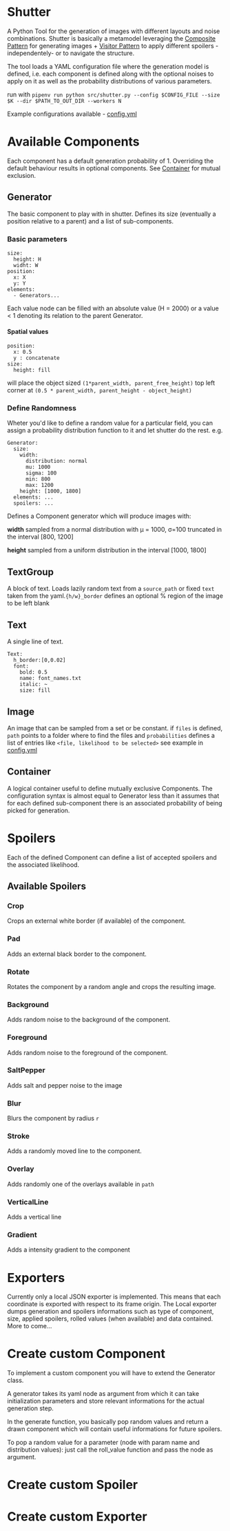 # Shutter


A Python Tool for the generation of images with different layouts and noise combinations.
Shutter is basically a metamodel leveraging the [Composite Pattern](https://en.wikipedia.org/wiki/Composite_pattern) for generating images + [Visitor Pattern](https://en.wikipedia.org/wiki/Visitor_pattern) to apply different spoilers -independentely- or to navigate the structure.

The tool loads a YAML configuration file where the generation model is defined, i.e. each component is defined along with the optional noises to apply on it as well as the probability distributions of various parameters.

run with `pipenv run python src/shutter.py --config $CONFIG_FILE --size $K --dir $PATH_TO_OUT_DIR --workers N`

Example configurations available - [config.yml](configs/config-2.yml)

# Available Components
Each component has a default generation probability of 1. Overriding the default behaviour results in optional components.
See [Container](#container) for mutual exclusion.

## Generator
The basic component to play with in shutter. Defines its size (eventually a position relative to a parent) and a list of sub-components.
### Basic parameters 
```
size:
  height: H
  widht: W
position:
  x: X
  y: Y
elements: 
  - Generators...
```  
Each value node can be filled with an absolute value (H = 2000) or a value < 1 denoting its relation to the parent Generator. 
#### Spatial values 
```
position: 
  x: 0.5
  y : concatenate
size:
  height: fill
```
will place the object sized `(1*parent_width, parent_free_height)` top left corner at `(0.5 * parent_width, parent_height - object_height)`

### Define Randomness
Wheter you'd like to define a random value for a particular field, you can assign a probability distribution function to it and let shutter do the rest.  e.g.
```
Generator:
  size:
    width: 
      distribution: normal
      mu: 1000
      sigma: 100
      min: 800
      max: 1200
    height: [1000, 1800]
  elements: ...
  spoilers: ...
```

Defines a Component generator which will produce images with:

**width** sampled from a normal distribution with μ = 1000, σ=100 truncated in the interval [800, 1200]

**height** sampled from a uniform distribution in the interval [1000, 1800]
## TextGroup
A block of text. Loads lazily random text from a `source_path` or fixed `text` taken from the yaml.`{h/w}_border` defines an optional % region of the image to be left blank

## Text
A single line of text. 
```
Text:
  h_border:[0,0.02]
  font:
    bold: 0.5
    name: font_names.txt
    italic: ~
    size: fill
```


## Image
An image that can be sampled from a set or be constant. if `files` is defined, `path` points to a folder where to find the files and `probabilities` defines a list of entries like `<file, likelihood to be selected>` see example in [config.yml](configs/config-2.yml)


## Container
A logical container useful to define mutually exclusive Components. The configuration syntax is almost equal to Generator less than it assumes that for each defined sub-component there is an associated probability of being picked for generation.


# Spoilers

Each of the defined Component can define a list of accepted spoilers and the associated likelihood.

## Available Spoilers
### Crop
Crops an external white border (if available) of the component.

### Pad
Adds an external black border to the component.

### Rotate
Rotates the component by a random angle and crops the resulting image.

### Background
Adds random noise to the background of the component.

### Foreground
Adds random noise to the foreground of the component.

### SaltPepper
Adds salt and pepper noise to the image

### Blur
Blurs the component by radius `r`

### Stroke
Adds a randomly moved line to the component.

### Overlay
Adds randomly one of the overlays available in `path` 
### VerticalLine
Adds a vertical line 
### Gradient
Adds a intensity gradient to the component


# Exporters

Currently only a local JSON exporter is implemented. This means that each coordinate is exported with respect to its frame origin.
The Local exporter dumps generation and spoilers informations such as type of component, size, applied spoilers, rolled values (when available) and data contained.
More to come...

# Create custom Component

To implement a custom component you will have to extend the Generator class.

A generator takes its yaml node as argument from which it can take initialization parameters and store relevant informations
for the actual generation step.

In the generate function, you basically pop random values and return a drawn component which will contain useful informations
for future spoilers. 

To pop a random value for a parameter (node with param name and distribution values): just call the roll_value function 
and pass the node as argument.


# Create custom Spoiler

# Create custom Exporter
